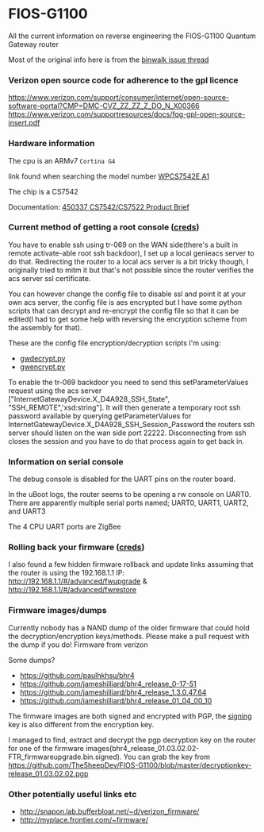 # FIOS-G1100
All the current information on reverse engineering the FIOS-G1100 Quantum Gateway router

Most of the original info here is from the [binwalk issue thread](https://github.com/devttys0/binwalk/issues/256)

### Verizon open source code for adherence to the gpl licence
https://www.verizon.com/support/consumer/internet/open-source-software-portal?CMP=DMC-CVZ_ZZ_ZZ_Z_DO_N_X00366
https://www.verizon.com/supportresources/docs/fqg-gpl-open-source-insert.pdf

### Hardware information
The cpu is an ARMv7 `Cortina G4`

link found when searching the model number [WPCS7542E A1](http://www.cortina-access.com/dhp/16-products/996-cs7542-cs7522)

The chip is a CS7542

Documentation: [450337 CS7542/CS7522 Product Brief](http://www.cortina-access.com/dhp/download/203/996/61)

### Current method of getting a root console ([creds](https://github.com/jameshilliard))
You have to enable ssh using tr-069 on the WAN side(there's a built in remote activate-able root ssh backdoor), I set up a local genieacs server to do that. Redirecting the router to a local acs server is a bit tricky though, I originally tried to mitm it but that's not possible since the router verifies the acs server ssl certificate.

You can however change the config file to disable ssl and point it at your own acs server, the config file is aes encrypted but I have some python scripts that can decrypt and re-encrypt the config file so that it can be edited(I had to get some help with reversing the encryption scheme from the assembly for that).

These are the config file encryption/decryption scripts I'm using:
- [gwdecrypt.py](https://gist.github.com/jameshilliard/7112235b62dd929d69d7980c979ae7c0)
- [gwencrypt.py](https://gist.github.com/jameshilliard/99191b2a2877220041dc8789fa07339a)

To enable the tr-069 backdoor you need to send this setParameterValues request using the acs server ["InternetGatewayDevice.X_D4A928_SSH_State", "SSH_REMOTE",'xsd:string"]. It will then generate a temporary root ssh password available by querying getParameterValues for InternetGatewayDevice.X_D4A928_SSH_Session_Password the routers ssh server should listen on the wan side port 22222. Disconnecting from ssh closes the session and you have to do that
process again to get back in.

### Information on serial console
The debug console is disabled for the UART pins on the router board.

In the uBoot logs, the router seems to be opening a rw console on UART0. There are apparently multiple serial ports named; UART0, UART1, UART2, and UART3

 The 4 CPU UART ports are ZigBee

### Rolling back your firmware ([creds](https://github.com/Brandonv101))
I also found a few hidden firmware rollback and update links assuming that the router is using the 192.168.1.1 IP: http://192.168.1.1/#/advanced/fwupgrade & http://192.168.1.1/#/advanced/fwrestore

### Firmware images/dumps
Currently nobody has a NAND dump of the older firmware that could hold the decryption/encryption keys/methods. Please make a pull request with the dump if you do!
Firmware from verizon

Some dumps?
- https://github.com/paulhkhsu/bhr4
- https://github.com/jameshilliard/bhr4_release_0-17-51
- https://github.com/jameshilliard/bhr4_release_1.3.0.47.64
- https://github.com/jameshilliard/bhr4_release_01_04_00_10

The firmware images are both signed and encrypted with PGP, the [signing](https://pgp.mit.edu/pks/lookup?op=vindex&search=0xC32877552D7B4FA1) key is also different from the encryption key.

I managed to find, extract and decrypt the pgp decryption key on the router for one of the firmware images(bhr4_release_01.03.02.02-FTR_firmwareupgrade.bin.signed). You can grab the key from https://github.com/The5heepDev/FIOS-G1100/blob/master/decryptionkey-release_01.03.02.02.pgp

### Other potentially useful links etc
- http://snapon.lab.bufferbloat.net/~d/verizon_firmware/
- http://myplace.frontier.com/~firmware/
